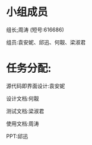 # 小组成员

组长;周涛 (短号:616686)

组员:袁安妮、邱迅、何靓、梁淑君



# 任务分配:

源代码即界面设计:袁安妮

设计文档:何靓

测试文档:梁淑君

使用文档:周涛

PPT:邱迅
